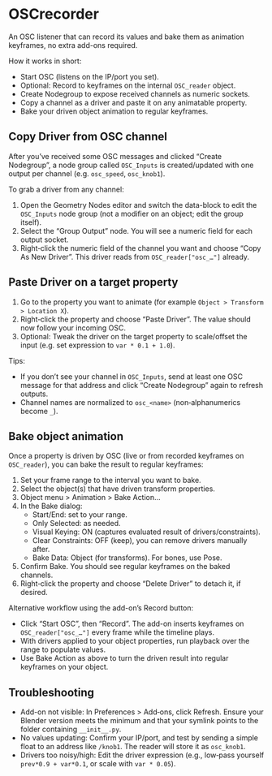 # OSCrecorder

An OSC listener that can record its values and bake them as animation keyframes, no extra add-ons required.

How it works in short:
- Start OSC (listens on the IP/port you set).
- Optional: Record to keyframes on the internal `OSC_reader` object.
- Create Nodegroup to expose received channels as numeric sockets.
- Copy a channel as a driver and paste it on any animatable property.
- Bake your driven object animation to regular keyframes.

## Copy Driver from OSC channel

After you’ve received some OSC messages and clicked “Create Nodegroup”, a node group called `OSC_Inputs` is created/updated with one output per channel (e.g. `osc_speed`, `osc_knob1`).

To grab a driver from any channel:
1) Open the Geometry Nodes editor and switch the data-block to edit the `OSC_Inputs` node group (not a modifier on an object; edit the group itself).
2) Select the “Group Output” node. You will see a numeric field for each output socket.
3) Right‑click the numeric field of the channel you want and choose “Copy As New Driver”. This driver reads from `OSC_reader["osc_…"]` already.

## Paste Driver on a target property

1) Go to the property you want to animate (for example `Object > Transform > Location X`).
2) Right‑click the property and choose “Paste Driver”. The value should now follow your incoming OSC.
3) Optional: Tweak the driver on the target property to scale/offset the input (e.g. set expression to `var * 0.1 + 1.0`).

Tips:
- If you don’t see your channel in `OSC_Inputs`, send at least one OSC message for that address and click “Create Nodegroup” again to refresh outputs.
- Channel names are normalized to `osc_<name>` (non‑alphanumerics become `_`).

## Bake object animation

Once a property is driven by OSC (live or from recorded keyframes on `OSC_reader`), you can bake the result to regular keyframes:

1) Set your frame range to the interval you want to bake.
2) Select the object(s) that have driven transform properties.
3) Object menu > Animation > Bake Action…
4) In the Bake dialog:
   - Start/End: set to your range.
   - Only Selected: as needed.
   - Visual Keying: ON (captures evaluated result of drivers/constraints).
   - Clear Constraints: OFF (keep), you can remove drivers manually after.
   - Bake Data: Object (for transforms). For bones, use Pose.
5) Confirm Bake. You should see regular keyframes on the baked channels.
6) Right‑click the property and choose “Delete Driver” to detach it, if desired.

Alternative workflow using the add-on’s Record button:
- Click “Start OSC”, then “Record”. The add-on inserts keyframes on `OSC_reader["osc_…"]` every frame while the timeline plays.
- With drivers applied to your object properties, run playback over the range to populate values.
- Use Bake Action as above to turn the driven result into regular keyframes on your object.

## Troubleshooting

- Add-on not visible: In Preferences > Add‑ons, click Refresh. Ensure your Blender version meets the minimum and that your symlink points to the folder containing `__init__.py`.
- No values updating: Confirm your IP/port, and test by sending a simple float to an address like `/knob1`. The reader will store it as `osc_knob1`.
- Drivers too noisy/high: Edit the driver expression (e.g., low‑pass yourself `prev*0.9 + var*0.1`, or scale with `var * 0.05`).
